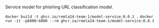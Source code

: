 Service model for phishing URL classification model.

```docker build -t ghcr.io/remla24-team-1/model-service:0.0.1 .```
```docker run -it -p6000:6000 --rm ghcr.io/remla24-team-1/model-service:0.0.1```
